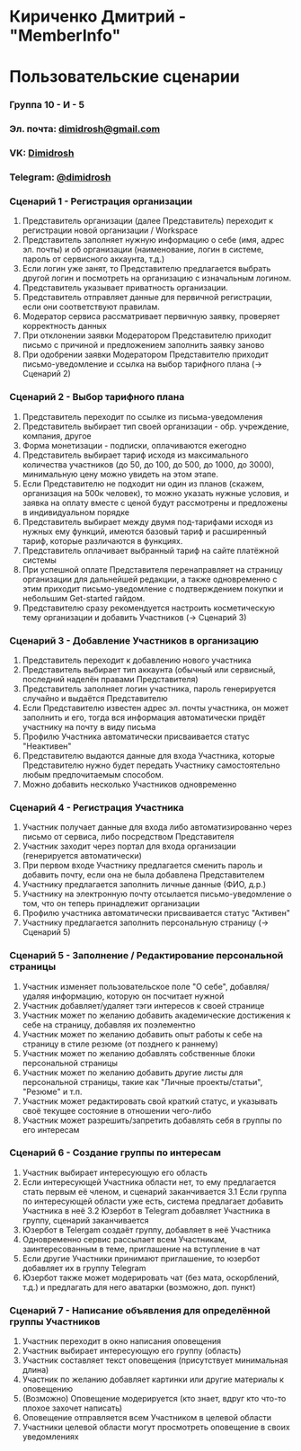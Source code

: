 # Кириченко Дмитрий - "MemberInfo"
# Пользовательские сценарии
### Группа 10 - И - 5
### Эл. почта: [dimidrosh@gmail.com](mailto:dimidrosh@gmail.com)
### VK: [Dimidrosh](https://vk.com/dimidrosh)
### Telegram: [@dimidrosh](https://t.me/dimidrosh)
### Сценарий 1 - Регистрация организации
1. Представитель организации (далее Представитель) переходит к регистрации новой организации / Workspace
2. Представитель заполняет нужную информацию о себе (имя, адрес эл. почты) и об организации (наименование, логин в системе, пароль от сервисного аккаунта, т.д.)
3. Если логин уже занят, то Представителю предлагается выбрать другой логин и посмотреть на организацию с изначальным логином.
4. Представитель указывает приватность организации.
5. Представитель отправляет данные для первичной регистрации, если они соответствуют правилам.
6. Модератор сервиса рассматривает первичную заявку, проверяет корректность данных
7. При отклонении заявки Модератором Представителю приходит письмо с причиной и предложением заполнить заявку заново
8. При одобрении заявки Модератором Представителю приходит письмо-уведомление и ссылка на выбор тарифного плана (-> Сценарий 2)
### Сценарий 2 - Выбор тарифного плана
1. Представитель переходит по ссылке из письма-уведомления
2. Представитель выбирает тип своей организации - обр. учреждение, компания, другое
3. Форма монетизации - подписки, оплачиваются ежегодно
4. Представитель выбирает тариф исходя из максимального количества участников (до 50, до 100, до 500, до 1000, до 3000), минимальную цену можно увидеть на этом этапе.
5. Если Представителю не подходит ни один из планов (скажем, организация на 500к человек), то можно указать нужные условия, и заявка на оплату вместе с ценой будут рассмотрены и предложены в индивидуальном порядке
6. Представитель выбирает между двумя под-тарифами исходя из нужных ему функций, имеются базовый тариф и расширенный тариф, которые различаются в функциях.
7. Представитель оплачивает выбранный тариф на сайте платёжной системы
8. При успешной оплате Представителя перенаправляет на страницу организации для дальнейшей редакции, а также одновременно с этим приходит письмо-уведомление с подтверждением покупки и небольшим Get-started гайдом.
9. Представителю сразу рекомендуется настроить косметическую тему организации и добавить Участников (-> Сценарий 3)
### Сценарий 3 - Добавление Участников в организацию
1. Представитель переходит к добавлению нового участника
2. Представитель выбирает тип аккаунта (обычный или сервисный, последний наделён правами Представителя)
3. Представитель заполняет логин участника, пароль генерируется случайно и выдаётся Представителю
4. Если Представителю известен адрес эл. почты участника, он может заполнить и его, тогда вся информация автоматически придёт участнику на почту в виду письма
5. Профилю Участника автоматически присваивается статус "Неактивен"
6. Представителю выдаются данные для входа Участника, которые Представителю нужно будет передать Участнику самостоятельно любым предпочитаемым способом.
7. Можно добавить несколько Участников одновременно
### Сценарий 4 - Регистрация Участника
1. Участник получает данные для входа либо автоматизированно через письмо от сервиса, либо посредством Представителя
2. Участник заходит через портал для входа организации (генерируется автоматически)
3. При первом входе Участнику предлагается сменить пароль и добавить почту, если она не была добавлена Представителем
4. Участнику предлагается заполнить личные данные (ФИО, д.р.)
5. Участнику на электронную почту отсылается письмо-уведомление о том, что он теперь принадлежит организации
6. Профилю участника автоматически присваивается статус "Активен"
7. Участнику предлагается заполнить персональную страницу (-> Сценарий 5)
### Сценарий 5 - Заполнение / Редактирование персональной страницы
1. Участник изменяет пользовательское поле "О себе", добавляя/удаляя информацию, которую он посчитает нужной
2. Участник добавляет/удаляет тэги интересов к своей странице
3. Участник может по желанию добавить академические достижения к себе на страницу, добавляя их поэлементно
4. Участник может по желанию добавить опыт работы к себе на страницу в стиле резюме (от позднего к раннему)
5. Участник может по желанию добавлять собственные блоки персональной страницы
6. Участник может по желанию добавить другие листы для персональной страницы, такие как "Личные проекты/статьи", "Резюме" и т.п.
7. Участник может редактировать свой краткий статус, и указывать своё текущее состояние в отношении чего-либо
8. Участник может разрешить/запретить добавлять себя в группы по его интересам
### Сценарий 6 - Создание группы по интересам
1. Участник выбирает интересующую его область
2. Если интересующей Участника области нет, то ему предлагается стать первым её членом, и сценарий заканчивается
3.1 Если группа по интересующей области уже есть, система предлагает добавить Участника в неё
3.2 Юзербот в Telegram добавляет Участника в группу, сценарий заканчивается
4. Юзербот в Telergam создаёт группу, добавляет в неё Участника
5. Одновременно сервис рассылает всем Участникам, заинтересованным в теме, приглашение на вступление в чат
6. Если другие Участники принимают приглашение, то юзербот добавляет их в группу Telegram
7. Юзербот также может модерировать чат (без мата, оскорблений, т.д.) и предлагать для него аватарки (возможно, доп. пункт)
### Сценарий 7 - Написание объявления для определённой группы Участников
1. Участник переходит в окно написания оповещения
2. Участник выбирает интересующую его группу (область)
3. Участник составляет текст оповещения (присутствует минимальная длина)
4. Участник по желанию добавляет картинки или другие материалы к оповещению
5. (Возможно) Оповещение модерируется (кто знает, вдруг кто что-то плохое захочет написать)
6. Оповещение отправляется всем Участником в целевой области
7. Участники целевой области могут просмотреть оповещение в своих уведомлениях 